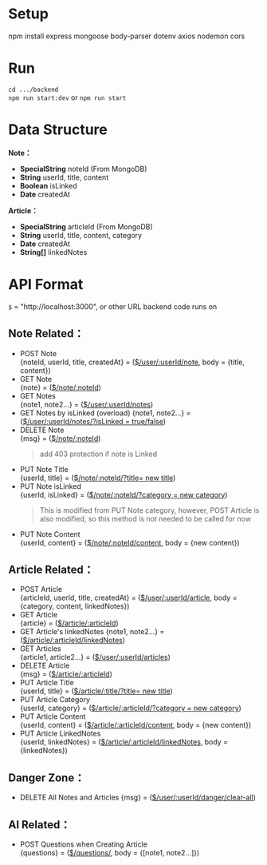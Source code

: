 # Setup

npm install express mongoose body-parser dotenv axios nodemon cors

# Run
`cd .../backend`  
`npm run start:dev`
or
`npm run start`

# Data Structure

**Note：**

- **SpecialString** noteId (From MongoDB)
- **String** userId, title, content
- **Boolean** isLinked
- **Date** createdAt  

**Article：**

- **SpecialString** articleId (From MongoDB)
- **String** userId, title, content, category
- **Date** createdAt
- **String[]** linkedNotes

# API Format

`$` = "http://localhost:3000", or other URL backend code runs on

## Note Related：

- POST Note   
{noteId, userId, title, createdAt} = ([$/user/:userId/note](url), body = {title,  content})
- GET Note  
{note} = ([$/note/:noteId](url))
- GET Notes  
{note1, note2...} = ([$/user/:userId/notes](url))
- GET Notes by isLinked (overload)
{note1, note2...} = ([$/user/:userId/notes/?isLinked = true/false](url))
- DELETE Note  
{msg} = ([$/note/:noteId](url))
  > add 403 protection if note is Linked
- PUT Note Title  
{userId, title} = ([$/note/:noteId/?title= new title](url))
- PUT Note isLinked  
{userId, isLinked} = ([$/note/:noteId/?category = new category](url))
  > This is modified from PUT Note category,
  > however, POST Article is also modified, so this method is not needed to be called for now
- PUT Note Content  
{userId, content} = ([$/note/:noteId/content](url), body = {new content})

## Article Related：

- POST Article  
{articleId, userId, title, createdAt} = ([$/user/:userId/article](url), body = {category, content, linkedNotes})
- GET Article  
{article} = ([$/article/:articleId](url))
- GET Article's linkedNotes
{note1, note2...} = ([$/article/:articleId/linkedNotes](url))
- GET Articles  
{article1, article2...} = ([$/user/:userId/articles](url))
- DELETE Article  
{msg} = ([$/article/:articleId](url))
- PUT Article Title  
{userId, title} = ([$/article/:title/?title= new title](url))
- PUT Article Category  
{userId, category} = ([$/article/:articleId/?category = new category](url))
- PUT Article Content  
{userId, content} = ([$/article/:articleId/content](url), body = {new content})
- PUT Article LinkedNotes  
{userId, linkedNotes} = ([$/article/:articleId/linkedNotes](url), body = {linkedNotes})

## Danger Zone：
- DELETE All Notes and Articles
{msg} = ([$/user/:userId/danger/clear-all](url))

## AI Related：
- POST Questions when Creating Article  
{questions} = ([$/questions/](url), body = {[note1, note2...]})